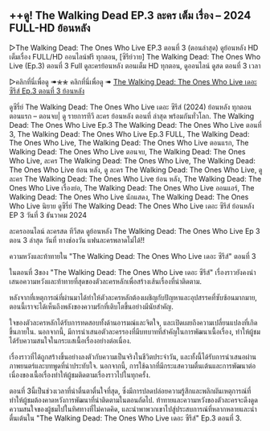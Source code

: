 ## ++ดู! The Walking Dead EP.3 ละคร เต็ม เรื่อง – 2024 FULL-HD ย้อนหลัง

▷The Walking Dead: The Ones Who Live EP.3 ตอนที่ 3 (ตอนล่าสุด) ดูย้อนหลัง HD เต็มเรื่อง FULL/HD ออนไลน์ฟรี ทุกตอน, [ซีรีย์วาย] The Walking Dead: The Ones Who Live (Ep.3) ตอนที่ 3 Full ดูละครย้อนหลัง ตอนเต็ม HD ทุกตอน, ดูออนไลน์ ดูสด ตอนที่ 3 เวลา

▷คลิกที่นี่เพื่อดู ➠✮✮ คลิกที่นี่เพื่อดู  ➠ [The Walking Dead: The Ones Who Live เดอะ ซีรีส์ Ep.3 ตอนที่ 3 ย้อนหลัง ](https://hd.lemovies.top/th/tv/206586-1-3/bye)

ดูซีรี่ย์ The Walking Dead: The Ones Who Live เดอะ ซีรีส์ (2024) ย้อนหลัง ทุกตอน ตอนแรก – ตอนจบ| ดู รายการทีวี ละคร ย้อนหลัง ตอนที่ ล่าสุด พร้อมกันทั่วโลก. The Walking Dead: The Ones Who Live Ep.3 The Walking Dead: The Ones Who Live ตอนที่ 3, The Walking Dead: The Ones Who Live Ep.3 FULL, The Walking Dead: The Ones Who Live, The Walking Dead: The Ones Who Live ตอนแรก, The Walking Dead: The Ones Who Live ตอนจบ, The Walking Dead: The Ones Who Live, ละคร The Walking Dead: The Ones Who Live, The Walking Dead: The Ones Who Live ย้อน หลัง, ดู ละคร The Walking Dead: The Ones Who Live, ดู ละคร The Walking Dead: The Ones Who Live ย้อน หลัง, The Walking Dead: The Ones Who Live เรื่องย่อ, The Walking Dead: The Ones Who Live ออนแอร์, The Walking Dead: The Ones Who Live นักแสดง, The Walking Dead: The Ones Who Live นิยาย ดูซีรี่ย์ The Walking Dead: The Ones Who Live เดอะ ซีรีส์ ย้อนหลัง EP 3 วันที่ 3 ธันวาคม 2024

ละครออนไลน์ ละครสด ทีวีสด ดูย้อนหลัง The Walking Dead: The Ones Who Live Ep 3 ตอน 3 ล่าสุด วันที่ ทางช่องวัน แฟนละครพลาดไม่ได้!!

ความหวังและท้าทายใน "The Walking Dead: The Ones Who Live เดอะ ซีรีส์" ตอนที่ 3

ในตอนที่ 3ของ "The Walking Dead: The Ones Who Live เดอะ ซีรีส์" เรื่องราวยังคงนำเสนอความหวังและท้าทายที่สุดของตัวละครหลักเพื่อสร้างเส้นเรื่องที่น่าติดตาม.

หลังจากที่เหตุการณ์ที่ผ่านมาได้ทำให้ตัวละครหลักต้องเผชิญกับปัญหาและอุปสรรคที่ซับซ้อนมากมาย, ตอนนี้เราจะได้เห็นถึงพลังของความรักที่เติบโตขึ้นอย่างมีนัยสำคัญ.

ใจของตัวละครหลักได้รับการทดสอบทั้งด้านอารมณ์และจิตใจ, และเปิดเผยถึงความเปลี่ยนแปลงที่เกิดขึ้นภายใน. นอกจากนี้, มีการนำเสนอตัวละครรองที่มีบทบาทที่สำคัญในการพัฒนาเนื้อเรื่อง, ทำให้ผู้ชมได้รับความสนใจในกระแสเนื้อเรื่องอย่างต่อเนื่อง.

เรื่องราวที่ได้ถูกสร้างขึ้นอย่างลงตัวกับความเป็นจริงในชีวิตประจำวัน, และทั้งนี้ได้รับการนำเสนอผ่านภาพยนตร์และบทพูดที่น่าประทับใจ. นอกจากนี้, การใช้ฉากที่มีกระแสความตื่นเต้นและการพัฒนาต่อเนื่องของเนื้อเรื่องทำให้ผู้ชมติดตามเรื่องราวไปในทุกครั้ง.

ตอนที่ 3นี้เป็นช่วงเวลาที่น่าตื่นตาตื่นใจที่สุด, ซึ่งมีการปลดปล่อยความรู้สึกและพลิกผันเหตุการณ์ที่ทำให้ผู้ชมต้องคาดหวังการพัฒนาที่น่าติดตามในตอนถัดไป. ท้าทายและความหวังของตัวละครจะดึงดูดความสนใจของผู้ชมไปในทิศทางที่ไม่คาดคิด, และนำพาพวกเขาไปสู่ประสบการณ์ที่หลากหลายและน่าตื่นเต้นใน "The Walking Dead: The Ones Who Live เดอะ ซีรีส์" Ep.3 ตอนที่ 3.
